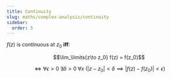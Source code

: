 ```yaml
---
title: Continuity
slug: maths/complex-analysis/continuity
sidebar:
  order: 5
---
```


$f(z)$ is continuous at $z_0$ **iff**:

```math
\lim_\limits{z\to z_0} f(z) = f(z_0)
```

```math
\iff
\forall{\epsilon>0}\;
\exists{\delta>0}\;
\forall{x}\;
(|z-z_0|<\delta\implies{|f(z)-f(z_0)|<\epsilon})
```
